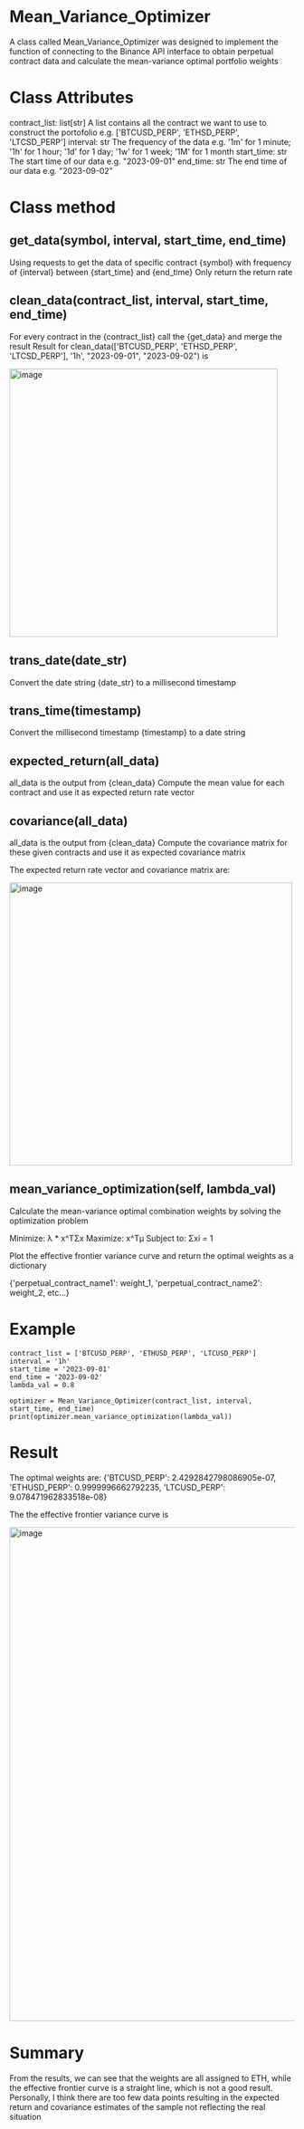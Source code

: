 # Mean_Variance_Optimizer
A class called Mean_Variance_Optimizer was designed to implement the function of connecting to the Binance API interface to obtain perpetual contract data and calculate the mean-variance optimal portfolio weights
# Class Attributes
contract_list: list[str] A list contains all the contract we want to use to construct the portofolio e.g. ['BTCUSD_PERP', 'ETHSD_PERP', 'LTCSD_PERP']
interval: str The frequency of the data e.g. '1m' for 1 minute; '1h' for 1 hour; '1d' for 1 day; '1w' for 1 week; '1M' for 1 month
start_time: str The start time of our data e.g. "2023-09-01"
end_time: str The end time of our data e.g. "2023-09-02"

# Class method
## get_data(symbol, interval, start_time, end_time)
Using requests to get the data of specific contract {symbol} with frequency of {interval} between {start_time} and {end_time}
Only return the return rate 
## clean_data(contract_list, interval, start_time, end_time)
For every contract in the {contract_list} call the {get_data} and merge the result
Result for clean_data(['BTCUSD_PERP', 'ETHSD_PERP', 'LTCSD_PERP'], '1h', "2023-09-01", "2023-09-02") is 

<img width="474" alt="image" src="https://github.com/TonnyTang09/Mean_Variance_Optimizer/assets/140361993/7848d8ea-09fa-4978-96e3-ddb0019c0373">

## trans_date(date_str)
Convert the date string {date_str} to a millisecond timestamp

## trans_time(timestamp)
Convert the millisecond timestamp {timestamp} to a date string

## expected_return(all_data)
all_data is the output from {clean_data}
Compute the mean value for each contract and use it as expected return rate vector

## covariance(all_data)
all_data is the output from {clean_data}
Compute the covariance matrix for these given contracts and use it as expected covariance matrix

The expected return rate vector and covariance matrix are:

<img width="500" alt="image" src="https://github.com/TonnyTang09/Mean_Variance_Optimizer/assets/140361993/5f62f827-bd2b-45e0-8858-9e39a0d2bab9">


##  mean_variance_optimization(self, lambda_val)
Calculate the mean-variance optimal combination weights by solving the optimization problem

Minimize: λ * x^TΣx
Maximize: x^Tμ
Subject to: Σxi = 1

Plot the effective frontier variance curve and return the optimal weights as a dictionary

{'perpetual_contract_name1': weight_1, 'perpetual_contract_name2': weight_2, etc...}

# Example
    contract_list = ['BTCUSD_PERP', 'ETHUSD_PERP', 'LTCUSD_PERP']
    interval = '1h'
    start_time = '2023-09-01'
    end_time = '2023-09-02'
    lambda_val = 0.8

    optimizer = Mean_Variance_Optimizer(contract_list, interval, start_time, end_time)
    print(optimizer.mean_variance_optimization(lambda_val))

# Result
The optimal weights are:
{'BTCUSD_PERP': 2.4292842798086905e-07,
 'ETHUSD_PERP': 0.9999996662792235,
 'LTCUSD_PERP': 9.078471962833518e-08}

The the effective frontier variance curve is

<img width="873" alt="image" src="https://github.com/TonnyTang09/Mean_Variance_Optimizer/assets/140361993/853d7b3d-ffdc-49b5-83bb-b9d03bf000c7">

# Summary

From the results, we can see that the weights are all assigned to ETH, while the effective frontier curve is a straight line, which is not a good result. 
Personally, I think there are too few data points resulting in the expected return and covariance estimates of the sample not reflecting the real situation

